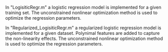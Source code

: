 In "LogisiticRegr.m" a logistic regression model is implemented for a given training set. The unconstrained nonlinear optimization method is used to optimize the regression parameters. 

In "Regularized_LogisiticRegr.m" a regularized logistic regression model is implemented for a given dataset. Polynimal features are added to capture the non-linearity effects. The unconstrained nonlinear optimization method is used to optimize the regression parameters.   
